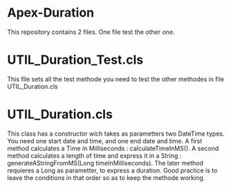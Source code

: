 # Apex-Duration
This repository contains 2 files. One file test the other one.
# UTIL_Duration_Test.cls
This file sets all the test methode you need to test the other methodes in file UTIL_Duration.cls
# UTIL_Duration.cls
This class has a constructor wich takes as parametters two DateTime types. You need one start date and time, and one end date and time.
A first method calculates a Time in Milliseconds : calculateTimeInMS().
A second method calculates a length of time and express it in a String : generateAStringFromMS(Long timeInMilliseconds). The later method requieres a Long as parametter, to express a duration. Good practice is to leave the conditions in that order so as to keep the methode working.
